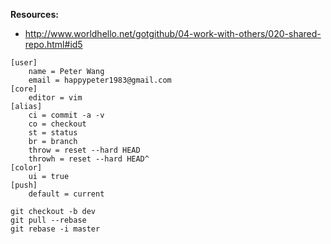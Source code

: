 __Resources:__

- <http://www.worldhello.net/gotgithub/04-work-with-others/020-shared-repo.html#id5>

~~~
[user]
    name = Peter Wang
    email = happypeter1983@gmail.com
[core]
    editor = vim
[alias]
    ci = commit -a -v
    co = checkout
    st = status
    br = branch
    throw = reset --hard HEAD
    throwh = reset --hard HEAD^
[color]
    ui = true
[push]
    default = current
~~~

~~~
git checkout -b dev
git pull --rebase
git rebase -i master
~~~